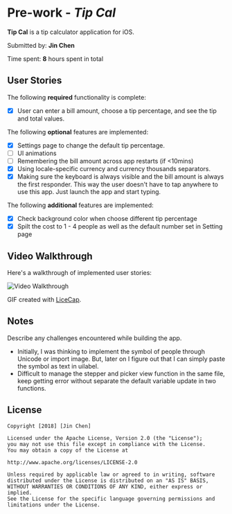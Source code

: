 # Pre-work - *Tip Cal*

**Tip Cal** is a tip calculator application for iOS.

Submitted by: **Jin Chen**

Time spent: **8** hours spent in total

## User Stories

The following **required** functionality is complete:

* [x] User can enter a bill amount, choose a tip percentage, and see the tip and total values.

The following **optional** features are implemented:
* [x] Settings page to change the default tip percentage.
* [ ] UI animations
* [ ] Remembering the bill amount across app restarts (if <10mins)
* [x] Using locale-specific currency and currency thousands separators.
* [x] Making sure the keyboard is always visible and the bill amount is always the first responder. This way the user doesn't have to tap anywhere to use this app. Just launch the app and start typing.

The following **additional** features are implemented:

- [x] Check background color when choose different tip percentage
- [x] Spilt the cost to 1 - 4 people as well as the default number set in Setting page

## Video Walkthrough

Here's a walkthrough of implemented user stories:

<img src='https://i.imgur.com/ZXw1rIB.gif' title='Video Walkthrough' width='' alt='Video Walkthrough' />

GIF created with [LiceCap](http://www.cockos.com/licecap/).

## Notes

Describe any challenges encountered while building the app.
- Initially, I was thinking to implement the symbol of people through Unicode or import image. But, later on I figure out that I can simply paste the symbol as text in uilabel.
- Difficult to manage the stepper and picker view function in the same file, keep getting error without separate the default variable update in two functions.

## License

    Copyright [2018] [Jin Chen]

    Licensed under the Apache License, Version 2.0 (the "License");
    you may not use this file except in compliance with the License.
    You may obtain a copy of the License at

    http://www.apache.org/licenses/LICENSE-2.0

    Unless required by applicable law or agreed to in writing, software
    distributed under the License is distributed on an "AS IS" BASIS,
    WITHOUT WARRANTIES OR CONDITIONS OF ANY KIND, either express or implied.
    See the License for the specific language governing permissions and
    limitations under the License.

